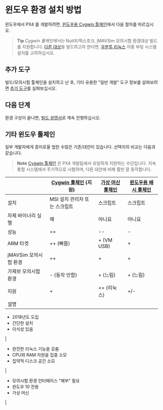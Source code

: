 # 윈도우 환경 설치 방법

윈도우에서 PX4 를 개발하려면, [윈도우용 Cygwin 툴체인](../setup/dev_env_windows_cygwin.md)에서 다음 절차를 따르십시오.

> **Tip** *Cygwin 툴체인에서는* NuttX/픽스호크, jMAVSim 모의시험 환경대상 빌드를 지원합니다. [다른 대상](/setup/dev_env.md#supported-targets)을 빌드하고자 한다면, [우분투 리눅스](http://ubuntu.com) 이중 부팅 시스템 설치를 고려하십시오.

## 추가 도구

빌드/모의시험 툴체인을 설치하고 난 후, 기타 유용한 "일반 개발" 도구 정보를 살펴보려면 [추가 도구](../setup/generic_dev_tools.md)를 실펴보십시오.

## 다음 단계

환경 구성이 끝나면, [빌드 설명서](../setup/building_px4.md)로 계속 진행하십시오.

## 기타 윈도우 툴체인

일부 개발자에게 흥미로울 법한 수많은 기존/대안이 있습니다. 선택지의 비교는 다음과 같습니다.

> **Note** [Cygwin 툴체인](../setup/dev_env_windows_cygwin.md) 은 PX4 개발팀에서 유일하게 지원하는 수단입니다. 지속 통합 시스템에서 주기적으로 시험하며, 다른 대안에 비해 훨씬 잘 동작합니다.

|                 | [Cygwin 툴체인](../setup/dev_env_windows_cygwin.md) **(지원)** | [가상 머신 툴체인](../setup/dev_env_windows_vm.md) | [윈도우용 배시 툴체인](../setup/dev_env_windows_bash_on_win.md) |
| --------------- | --------------------------------------------------------- | ------------------------------------------- | ------------------------------------------------------ |
| 설치              | MSI 설치 관리자 또는 스크립트                                        | 스크립트                                        | 스크립트                                                   |
| 자체 바이너리 실행      | 예                                                         | 아니요                                         | 아니요                                                    |
| 성능              | ++                                                        | --                                          | -                                                      |
| ARM 타겟          | ++ (빠름)                                                   | + (VM USB)                                  | +                                                      |
| jMAVSim 모의시험 환경 | ++                                                        | +                                           | +                                                      |
| 가제보 모의시험 환경     | - (동작 안함)                                                 | + (느림)                                      | + (느림)                                                 |
| 지원              | +                                                         | ++ (리눅스)                                    | +/-                                                    |
| 설명              |                                                           |                                             |                                                        |

- 2018년도 도입
- 간단한 설치
- 이식성 있음

|

- 완전한 리눅스 기능을 갖춤
- CPU와 RAM 자원을 집중 소모
- 집약적 디스크 공간 소모

|

- 모의시험 환경 인터페이스 "해부" 필요
- 윈도우 10 전용
- 가상 머신

|